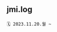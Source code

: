 ## jmi.log
```
🗓️ 2023.11.20.월 ~
```

<!--### Contents
- [Android](https://github.com/jmi-log/jmi-android)
- AOS와 iOS 비교
- Native 개발과 Cross Platform 개발 비교
-->
